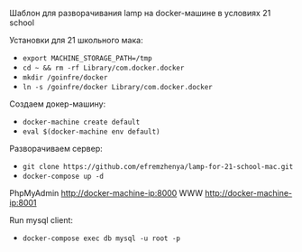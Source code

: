 Шаблон для разворачивания lamp на docker-машине в условиях 21 school


Установки для 21 школьного мака:
- `export MACHINE_STORAGE_PATH=/tmp`
- `cd ~ && rm -rf Library/com.docker.docker`
- `mkdir /goinfre/docker`
- `ln -s /goinfre/docker Library/com.docker.docker`

Создаем докер-машину:
- `docker-machine create default`
- `eval $(docker-machine env default)`

Разворачиваем сервер:
- `git clone https://github.com/efremzhenya/lamp-for-21-school-mac.git`
- `docker-compose up -d`

PhpMyAdmin [http://docker-machine-ip:8000](http://docker-machine-ip:8000)
WWW [http://docker-machine-ip:8001](http://docker-machine-ip:8001)

Run mysql client:
- `docker-compose exec db mysql -u root -p`
